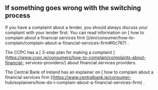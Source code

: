 ##  If something goes wrong with the switching process

If you have a complaint about a lender, you should always discuss your
complaint with your lender first. You can read information on [ how to
complain about a financial services firm ](/en/consumer/how-to-
complain/complain-about-a-financial-services-firm#l0c767) .

The CCPC has a [ 3-step plan for making a complaint
](https://www.ccpc.ie/consumers/how-to-complain/complaints-about-financial-
services-providers/) about financial services providers.

The Central Bank of Ireland has an explainer on [ how to complain about a
financial services firm ](https://www.centralbank.ie/consumer-
hub/explainers/how-do-i-complain-about-a-financial-services-firm) .
